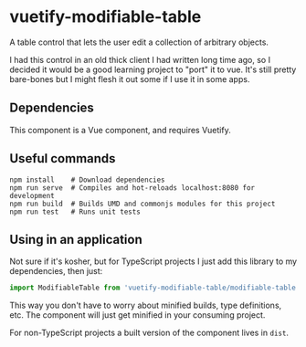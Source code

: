 # vuetify-modifiable-table
A table control that lets the user edit a collection of arbitrary
objects.

I had this control in an old thick client I had written long time
ago, so I decided it would be a good learning project to "port" it
to vue.  It's still pretty bare-bones but I might flesh it out
some if I use it in some apps.


## Dependencies
This component is a Vue component, and requires Vuetify.


## Useful commands
```
npm install    # Download dependencies
npm run serve  # Compiles and hot-reloads localhost:8080 for development
npm run build  # Builds UMD and commonjs modules for this project
npm run test   # Runs unit tests
```

## Using in an application
Not sure if it's kosher, but for TypeScript projects I just add this library
to my dependencies, then just:

```javascript
import ModifiableTable from 'vuetify-modifiable-table/modifiable-table.vue'
```

This way you don't have to worry about minified builds, type definitions, etc.
The component will just get minified in your consuming project.

For non-TypeScript projects a built version of the component lives in `dist`.
